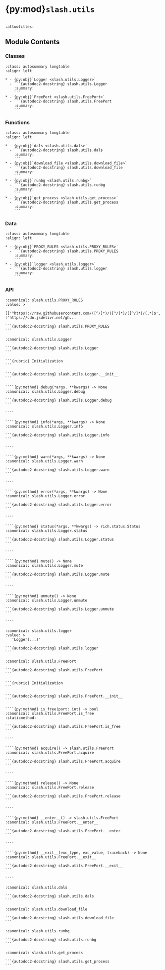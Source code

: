 # {py:mod}`slash.utils`

```{py:module} slash.utils
```

```{autodoc2-docstring} slash.utils
:allowtitles:
```

## Module Contents

### Classes

````{list-table}
:class: autosummary longtable
:align: left

* - {py:obj}`Logger <slash.utils.Logger>`
  - ```{autodoc2-docstring} slash.utils.Logger
    :summary:
    ```
* - {py:obj}`FreePort <slash.utils.FreePort>`
  - ```{autodoc2-docstring} slash.utils.FreePort
    :summary:
    ```
````

### Functions

````{list-table}
:class: autosummary longtable
:align: left

* - {py:obj}`dals <slash.utils.dals>`
  - ```{autodoc2-docstring} slash.utils.dals
    :summary:
    ```
* - {py:obj}`download_file <slash.utils.download_file>`
  - ```{autodoc2-docstring} slash.utils.download_file
    :summary:
    ```
* - {py:obj}`runbg <slash.utils.runbg>`
  - ```{autodoc2-docstring} slash.utils.runbg
    :summary:
    ```
* - {py:obj}`get_process <slash.utils.get_process>`
  - ```{autodoc2-docstring} slash.utils.get_process
    :summary:
    ```
````

### Data

````{list-table}
:class: autosummary longtable
:align: left

* - {py:obj}`PROXY_RULES <slash.utils.PROXY_RULES>`
  - ```{autodoc2-docstring} slash.utils.PROXY_RULES
    :summary:
    ```
* - {py:obj}`logger <slash.utils.logger>`
  - ```{autodoc2-docstring} slash.utils.logger
    :summary:
    ```
````

### API

````{py:data} PROXY_RULES
:canonical: slash.utils.PROXY_RULES
:value: >
   [['^https?://raw.githubusercontent.com/([^/]*)/([^/]*)/([^/]*)/(.*)$', ['https://cdn.jsdelivr.net/gh...

```{autodoc2-docstring} slash.utils.PROXY_RULES
```

````

`````{py:class} Logger()
:canonical: slash.utils.Logger

```{autodoc2-docstring} slash.utils.Logger
```

```{rubric} Initialization
```

```{autodoc2-docstring} slash.utils.Logger.__init__
```

````{py:method} debug(*args, **kwargs) -> None
:canonical: slash.utils.Logger.debug

```{autodoc2-docstring} slash.utils.Logger.debug
```

````

````{py:method} info(*args, **kwargs) -> None
:canonical: slash.utils.Logger.info

```{autodoc2-docstring} slash.utils.Logger.info
```

````

````{py:method} warn(*args, **kwargs) -> None
:canonical: slash.utils.Logger.warn

```{autodoc2-docstring} slash.utils.Logger.warn
```

````

````{py:method} error(*args, **kwargs) -> None
:canonical: slash.utils.Logger.error

```{autodoc2-docstring} slash.utils.Logger.error
```

````

````{py:method} status(*args, **kwargs) -> rich.status.Status
:canonical: slash.utils.Logger.status

```{autodoc2-docstring} slash.utils.Logger.status
```

````

````{py:method} mute() -> None
:canonical: slash.utils.Logger.mute

```{autodoc2-docstring} slash.utils.Logger.mute
```

````

````{py:method} unmute() -> None
:canonical: slash.utils.Logger.unmute

```{autodoc2-docstring} slash.utils.Logger.unmute
```

````

`````

````{py:data} logger
:canonical: slash.utils.logger
:value: >
   'Logger(...)'

```{autodoc2-docstring} slash.utils.logger
```

````

`````{py:class} FreePort(ports: typing.Iterable = None, timeout: int = -1)
:canonical: slash.utils.FreePort

```{autodoc2-docstring} slash.utils.FreePort
```

```{rubric} Initialization
```

```{autodoc2-docstring} slash.utils.FreePort.__init__
```

````{py:method} is_free(port: int) -> bool
:canonical: slash.utils.FreePort.is_free
:staticmethod:

```{autodoc2-docstring} slash.utils.FreePort.is_free
```

````

````{py:method} acquire() -> slash.utils.FreePort
:canonical: slash.utils.FreePort.acquire

```{autodoc2-docstring} slash.utils.FreePort.acquire
```

````

````{py:method} release() -> None
:canonical: slash.utils.FreePort.release

```{autodoc2-docstring} slash.utils.FreePort.release
```

````

````{py:method} __enter__() -> slash.utils.FreePort
:canonical: slash.utils.FreePort.__enter__

```{autodoc2-docstring} slash.utils.FreePort.__enter__
```

````

````{py:method} __exit__(exc_type, exc_value, traceback) -> None
:canonical: slash.utils.FreePort.__exit__

```{autodoc2-docstring} slash.utils.FreePort.__exit__
```

````

`````

````{py:function} dals(string)
:canonical: slash.utils.dals

```{autodoc2-docstring} slash.utils.dals
```
````

````{py:function} download_file(urls: typing.Union[str, typing.List[str]], path: typing.Union[str, pathlib.Path], desc: str = 'Downloading...', timeout: typing.Union[int, typing.Tuple[int, int]] = (15, 180), write_callback=None)
:canonical: slash.utils.download_file

```{autodoc2-docstring} slash.utils.download_file
```
````

````{py:function} runbg(command: typing.List[str]) -> int
:canonical: slash.utils.runbg

```{autodoc2-docstring} slash.utils.runbg
```
````

````{py:function} get_process(pid: typing.Optional[int] = None) -> typing.Union[psutil.Process, None]
:canonical: slash.utils.get_process

```{autodoc2-docstring} slash.utils.get_process
```
````
